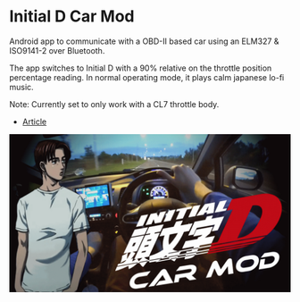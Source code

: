 # Initial D Car Mod

Android app to communicate with a OBD-II based car using an ELM327 & ISO9141-2 over Bluetooth.

The app switches to Initial D with a 90% relative on the throttle position percentage reading. In normal operating mode, it plays calm japanese lo-fi music.

Note: Currently set to only work with a CL7 throttle body.

* [Article](https://medium.com/@Scout_IRE/eurobeat-pedal-mod-5b54c0555432?source=friends_link&sk=b813c49d812ebd0fff1caab8e7be0388)

![](initial-d-thumb.png)
